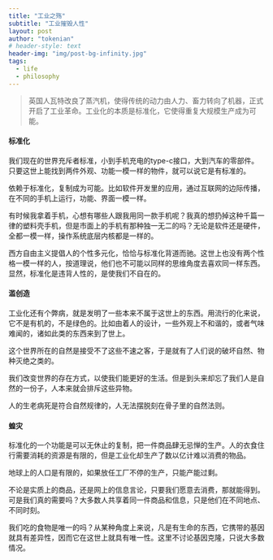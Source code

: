 ```yaml
---
title: "工业之殇"
subtitle: "工业摧毁人性"
layout: post
author: "tokenian"
# header-style: text
header-img: "img/post-bg-infinity.jpg"
tags:
  - life
  - philosophy
---
```


> 英国人瓦特改良了蒸汽机，使得传统的动力由人力、畜力转向了机器，正式开启了工业革命。工业化的本质是标准化，它使得重复大规模生产成为可能。

####  标准化

我们现在的世界充斥者标准，小到手机充电的type-c接口，大到汽车的零部件。只要这世上能找到两件外观、功能一模一样的物件，就可以说它是有标准的。

依赖于标准化，复制成为可能。比如软件开发里的应用，通过互联网的边际传播，在不同的手机上运行，功能、界面一模一样。

有时候我拿着手机，心想有哪些人跟我用同一款手机呢？我真的想扔掉这种千篇一律的塑料壳手机，但是市面上的手机有那种独一无二的吗？无论是软件还是硬件，全都一模一样，操作系统底层内核都是一样的。

西方自由主义提倡人的个性多元化，恰恰与标准化背道而驰。这世上也没有两个性格一模一样的人，按道理说，他们也不可能以同样的思维角度去喜欢同一样东西。显然，标准化是违背人性的，是使我们不自在的。

#### 滥创造

工业化还有个弊病，就是发明了一些本来不属于这世上的东西。用流行的化来说，它不是有机的，不是绿色的。比如由着人的设计，一些外观上不和谐的，或者气味难闻的，诸如此类的东西来到了世上。

这个世界所在的自然是接受不了这些不速之客，于是就有了人们说的破坏自然、物种灭绝之类的。

我们改变世界的存在方式，以使我们能更好的生活。但是到头来却忘了我们人是自然的一份子，人本来就会排斥这些异物。

人的生老病死是符合自然规律的，人无法摆脱刻在骨子里的自然法则。

#### 蝗灾

标准化的一个功能是可以无休止的复制，把一件商品肆无忌惮的生产。人的衣食住行需要消耗的资源是有限的，但是工业化却生产了数以亿计难以消费的物品。

地球上的人口是有限的，如果放任工厂不停的生产，只能产能过剩。

不论是实质上的商品，还是网上的信息言论，只要我们愿意去消费，那就能得到。可是我们真的需要吗？大多数人共享着同一件商品和信息，只是他们在不同地点、不同时刻。

我们吃的食物是唯一的吗？从某种角度上来说，凡是有生命的东西，它携带的基因就具有差异性，因而它在这世上就具有唯一性。这里不讨论基因克隆，只说大多数情况。